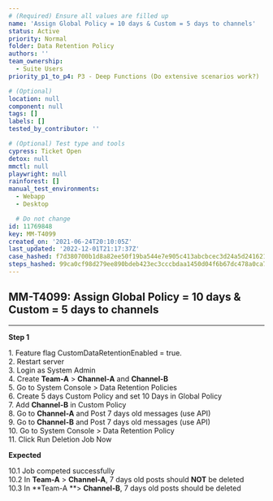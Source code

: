 ```yaml
---
# (Required) Ensure all values are filled up
name: 'Assign Global Policy = 10 days & Custom = 5 days to channels'
status: Active
priority: Normal
folder: Data Retention Policy
authors: ''
team_ownership:
  - Suite Users
priority_p1_to_p4: P3 - Deep Functions (Do extensive scenarios work?)

# (Optional)
location: null
component: null
tags: []
labels: []
tested_by_contributor: ''

# (Optional) Test type and tools
cypress: Ticket Open
detox: null
mmctl: null
playwright: null
rainforest: []
manual_test_environments:
  - Webapp
  - Desktop

  # Do not change
id: 11769848
key: MM-T4099
created_on: '2021-06-24T20:10:05Z'
last_updated: '2022-12-01T21:17:37Z'
case_hashed: f7d380700b1d8a82ee50f19ba544e7e905c413abcbcec3d24a5d2416215301b1d2b21448b91012b7e37f0195d1d6fb41
steps_hashed: 99ca0cf98d279ee890bdeb423ec3cccbdaa1450d04f6b67dc478a0ca79330482b95d274af2fdc5c74d3397f7f839c506
---
```


<!-- (Auto-generated) Based on frontmatter's "key" and "name" -->

## MM-T4099: Assign Global Policy = 10 days & Custom = 5 days to channels

---

**Step 1**

1\. Feature flag CustomDataRetentionEnabled = true.\
2\. Restart server\
3\. Login as System Admin\
4\. Create **Team-A** > **Channel-A** and **Channel-B**\
5\. Go to System Console > Data Retention Policies\
6\. Create 5 days Custom Policy and set 10 Days in Global Policy\
7\. Add **Channel-B** in Custom Policy\
8\. Go to **Channel-A** and Post 7 days old messages (use API)\
9\. Go to **Channel-B** and Post 7 days old messages (use API)\
10\. Go to System Console > Data Retention Policy\
11\. Click Run Deletion Job Now

**Expected**

10.1 Job competed successfully\
10.2 In **Team-A** > **Channel-A**, 7 days old posts should **NOT** be deleted\
10.3 In \*\*Team-A \*\*> **Channel-B**, 7 days old posts should be deleted
